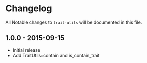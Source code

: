 # Changelog

All Notable changes to `trait-utils` will be documented in this file.

## 1.0.0 - 2015-09-15

- Initial release
- Add TraitUtils::contain and is_contain_trait
